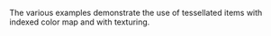 The various examples demonstrate the use of tessellated items with indexed color map and with texturing.